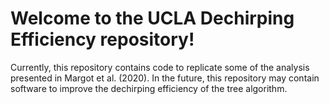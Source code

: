 # Welcome to the UCLA Dechirping Efficiency repository!
Currently, this repository contains code to replicate some of the analysis presented in Margot et al. (2020).
In the future, this repository may contain software to improve the dechirping efficiency of the tree algorithm.
